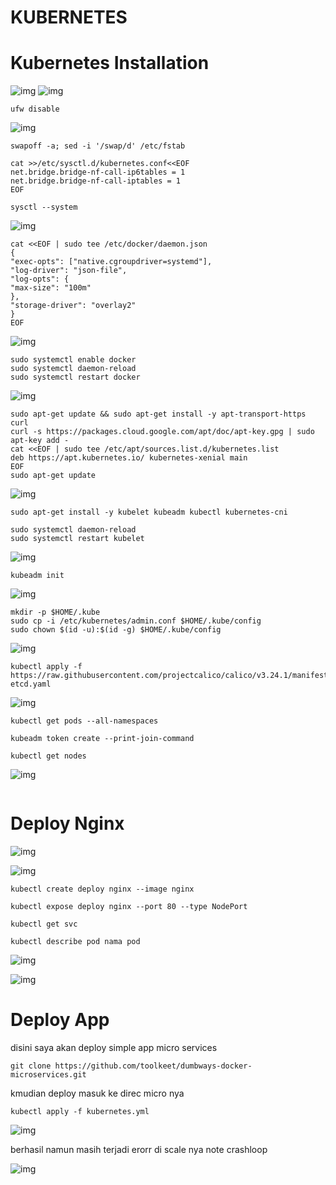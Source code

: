 # KUBERNETES

# Kubernetes Installation




![img](assets/kube1.png)
![img](assets/kube2.png)
```
ufw disable
```

![img](assets/kube3.png)
```
swapoff -a; sed -i '/swap/d' /etc/fstab
```
```
cat >>/etc/sysctl.d/kubernetes.conf<<EOF
net.bridge.bridge-nf-call-ip6tables = 1
net.bridge.bridge-nf-call-iptables = 1
EOF
```
```
sysctl --system
```

![img](assets/kube4.png)
```
cat <<EOF | sudo tee /etc/docker/daemon.json
{
"exec-opts": ["native.cgroupdriver=systemd"],
"log-driver": "json-file",
"log-opts": {
"max-size": "100m"
},
"storage-driver": "overlay2"
}
EOF
```

![img](assets/kube5.png)
```
sudo systemctl enable docker
sudo systemctl daemon-reload
sudo systemctl restart docker
```
![img](assets/kube6.png)
```
sudo apt-get update && sudo apt-get install -y apt-transport-https curl
curl -s https://packages.cloud.google.com/apt/doc/apt-key.gpg | sudo apt-key add -
cat <<EOF | sudo tee /etc/apt/sources.list.d/kubernetes.list
deb https://apt.kubernetes.io/ kubernetes-xenial main
EOF
sudo apt-get update
```
![img](assets/kube7-erorr.png)
```
sudo apt-get install -y kubelet kubeadm kubectl kubernetes-cni
```
```
sudo systemctl daemon-reload
sudo systemctl restart kubelet
```
![img](assets/kube7-testing.png)
```
kubeadm init
```
![img](assets/kube7.png)
```
mkdir -p $HOME/.kube
sudo cp -i /etc/kubernetes/admin.conf $HOME/.kube/config
sudo chown $(id -u):$(id -g) $HOME/.kube/config
```

![img](assets/kube8-erorr.png)
```
kubectl apply -f https://raw.githubusercontent.com/projectcalico/calico/v3.24.1/manifests/calicoctl-etcd.yaml

```

![img](assets/kube10-%20calico.png)
```
kubectl get pods --all-namespaces
```
```
kubeadm token create --print-join-command
```
```
kubectl get nodes
```
![img](assets/kube11-.png)
```

```

# Deploy Nginx

![img](assets/kubesuce.png)


![img](assets/kube9-init.png)
```
kubectl create deploy nginx --image nginx
```
```
kubectl expose deploy nginx --port 80 --type NodePort
```
```
kubectl get svc
```

```
kubectl describe pod nama pod
```

![img](assets/kube9.png)



![img](assets/kubedeploy.png)


# Deploy App

disini saya akan deploy simple app micro services

```
git clone https://github.com/toolkeet/dumbways-docker-microservices.git
```

kmudian deploy masuk ke direc micro nya 

```
kubectl apply -f kubernetes.yml
```

![img](assets/deploy%20simple%20app.png)

berhasil namun masih terjadi erorr di scale nya 
note crashloop

![img](assets/deployapp-erorr.png)



<!-- ![img](assets) -->